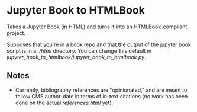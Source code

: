 # Jupyter Book to HTMLBook

Takes a Jupyter Book (in HTML) and turns it into an HTMLBook-compliant project.

Supposes that you're in a book repo and that the output of the jupyter book script 
is in a _./html_ directory. You can change this default in 
*jupyter_book_to_htmlbook/jupyter_book_to_htmlbook.py*.

## Notes

* Currently, bibliography references are "opinionated," and are meant to follow CMS 
author-date in terms of in-text citations (no work has been done on the actual 
*references.html* yet).